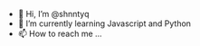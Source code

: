 - 👋 Hi, I’m @shnntyq
- 🌱 I’m currently learning Javascript and Python
- 📫 How to reach me ...

<!---
shnntyq/shnntyq is a ✨ special ✨ repository because its `README.md` (this file) appears on your GitHub profile.
You can click the Preview link to take a look at your changes.
--->
